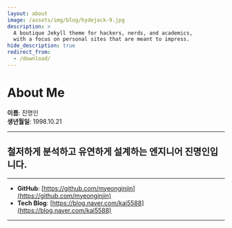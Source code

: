 ```yaml
---
layout: about
image: /assets/img/blog/hydejack-9.jpg
description: >
  A boutique Jekyll theme for hackers, nerds, and academics,
  with a focus on personal sites that are meant to impress.
hide_description: true
redirect_from:
  - /download/
---
```


# About Me

**이름**: 진명인  
**생년월일**: 1998.10.21  

---

## 철저하게 분석하고 유연하게 설계하는 엔지니어 진명인입니다.


---

- **GitHub**: [https://github.com/myeonginjin](https://github.com/myeonginjin)
- **Tech Blog**: [https://blog.naver.com/kai5588](https://blog.naver.com/kai5588)

---
